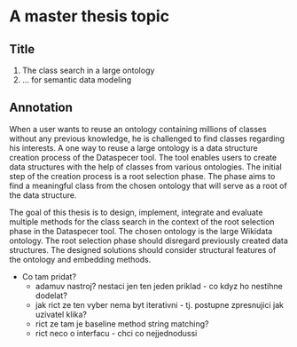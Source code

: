 # A master thesis topic

## Title

1.  The class search in a large ontology
2. ... for semantic data modeling

## Annotation

When a user wants to reuse an ontology containing millions of classes without any previous knowledge, he is challenged to find classes regarding his interests. 
A one way to reuse a large ontology is a data structure creation process of the Dataspecer tool. 
The tool enables users to create data structures with the help of classes from various ontologies. 
The initial step of the creation process is a root selection phase. 
The phase aims to find a meaningful class from the chosen ontology that will serve as a root of the data structure. 

The goal of this thesis is to design, implement, integrate and evaluate multiple methods for the class search in the context of the root selection phase in the Dataspecer tool. 
The chosen ontology is the large Wikidata ontology. 
The root selection phase should disregard previously created data structures.
The designed solutions should consider structural features of the ontology and embedding methods.


- Co tam pridat?
  - adamuv nastroj? nestaci jen ten jeden priklad - co kdyz ho nestihne dodelat?
  - jak rict ze ten vyber nema byt iterativni - tj. postupne zpresnujici jak uzivatel klika?
  -  rict ze tam je baseline method string matching?
  -  rict neco o interfacu - chci co nejjednodussi